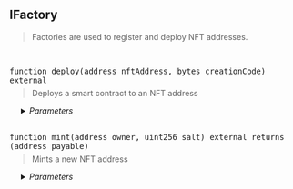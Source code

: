 ## IFactory

<blockquote>

Factories are used to register and deploy NFT addresses.
</blockquote>

<br />
<font size="3">

```solidity
function deploy(address nftAddress, bytes creationCode) external
```
</font>

<blockquote style="margin-top: -8px;">

Deploys a smart contract to an NFT address

</blockquote>

<div style="padding-left: 20px;">

<details>
<summary><i>Parameters</i></summary>

| Name | Type | Description |
| ---- | ---- | ----------- |
| **nftAddress** | `address` | NFT address |
| **creationCode** | `bytes` | Smart contract bytecode (i.e. bytecode containing the constructor and initialization data) |

</details>
</div>

<br />
<font size="3">

```solidity
function mint(address owner, uint256 salt) external returns (address payable)
```
</font>

<blockquote style="margin-top: -8px;">

Mints a new NFT address

</blockquote>

<div style="padding-left: 20px;">

<details>
<summary><i>Parameters</i></summary>

| Name | Type | Description |
| ---- | ---- | ----------- |
| **owner** | `address` | Owner of the NFT address |
| **salt** | `uint256` | Salt used to generate the NFT Address |

</details>
</div>

